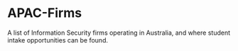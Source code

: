 # APAC-Firms
A list of Information Security firms operating in Australia, and where student intake opportunities can be found.
